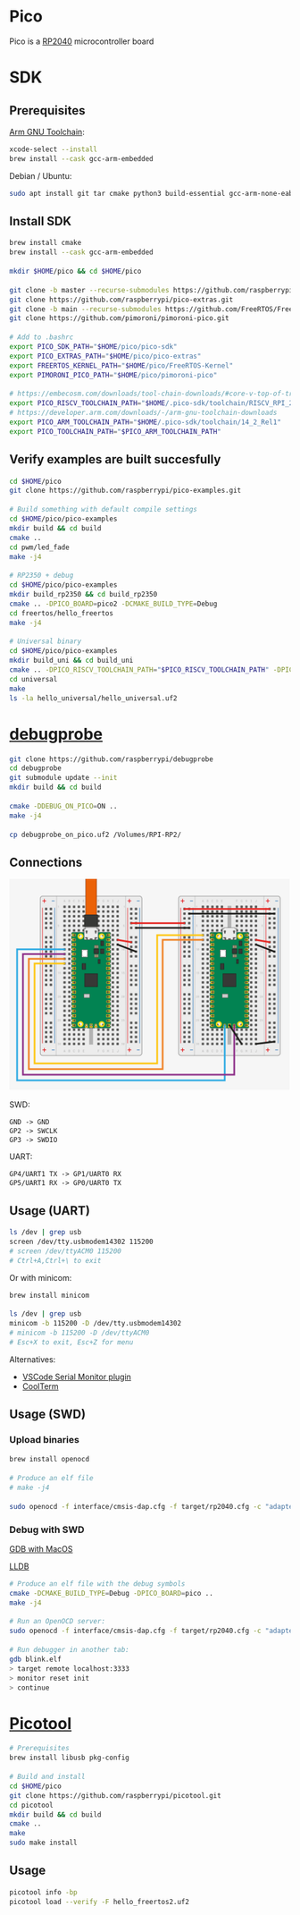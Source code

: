 # Pico

Pico is a [RP2040](https://en.wikipedia.org/wiki/RP2040) microcontroller board

# SDK

## Prerequisites

[Arm GNU Toolchain](https://developer.arm.com/downloads/-/arm-gnu-toolchain-downloads):

```bash
xcode-select --install
brew install --cask gcc-arm-embedded
```

Debian / Ubuntu:

```bash
sudo apt install git tar cmake python3 build-essential gcc-arm-none-eabi libnewlib-arm-none-eabi libstdc++-arm-none-eabi-newlib g++
```

## Install SDK

```bash
brew install cmake
brew install --cask gcc-arm-embedded

mkdir $HOME/pico && cd $HOME/pico

git clone -b master --recurse-submodules https://github.com/raspberrypi/pico-sdk.git
git clone https://github.com/raspberrypi/pico-extras.git
git clone -b main --recurse-submodules https://github.com/FreeRTOS/FreeRTOS-Kernel.git
git clone https://github.com/pimoroni/pimoroni-pico.git

# Add to .bashrc
export PICO_SDK_PATH="$HOME/pico/pico-sdk"
export PICO_EXTRAS_PATH="$HOME/pico/pico-extras"
export FREERTOS_KERNEL_PATH="$HOME/pico/FreeRTOS-Kernel"
export PIMORONI_PICO_PATH="$HOME/pico/pimoroni-pico"

# https://embecosm.com/downloads/tool-chain-downloads/#core-v-top-of-tree-compilers
export PICO_RISCV_TOOLCHAIN_PATH="$HOME/.pico-sdk/toolchain/RISCV_RPI_2_0_0_5"
# https://developer.arm.com/downloads/-/arm-gnu-toolchain-downloads
export PICO_ARM_TOOLCHAIN_PATH="$HOME/.pico-sdk/toolchain/14_2_Rel1"
export PICO_TOOLCHAIN_PATH="$PICO_ARM_TOOLCHAIN_PATH"
```

## Verify examples are built succesfully

```bash
cd $HOME/pico
git clone https://github.com/raspberrypi/pico-examples.git

# Build something with default compile settings
cd $HOME/pico/pico-examples
mkdir build && cd build
cmake ..
cd pwm/led_fade
make -j4

# RP2350 + debug
cd $HOME/pico/pico-examples
mkdir build_rp2350 && cd build_rp2350
cmake .. -DPICO_BOARD=pico2 -DCMAKE_BUILD_TYPE=Debug
cd freertos/hello_freertos
make -j4

# Universal binary
cd $HOME/pico/pico-examples
mkdir build_uni && cd build_uni
cmake .. -DPICO_RISCV_TOOLCHAIN_PATH="$PICO_RISCV_TOOLCHAIN_PATH" -DPICO_ARM_TOOLCHAIN_PATH="$PICO_ARM_TOOLCHAIN_PATH" -DCMAKE_BUILD_TYPE=Debug
cd universal
make
ls -la hello_universal/hello_universal.uf2
```


# [debugprobe](https://github.com/raspberrypi/debugprobe)

```bash
git clone https://github.com/raspberrypi/debugprobe
cd debugprobe
git submodule update --init
mkdir build && cd build

cmake -DDEBUG_ON_PICO=ON ..
make -j4

cp debugprobe_on_pico.uf2 /Volumes/RPI-RP2/
```

## Connections

![Pico as debugprobe connection](./debugprobe.png)

SWD:

```
GND -> GND
GP2 -> SWCLK
GP3 -> SWDIO
```

UART:

```
GP4/UART1 TX -> GP1/UART0 RX
GP5/UART1 RX -> GP0/UART0 TX
```

## Usage (UART)

```bash
ls /dev | grep usb
screen /dev/tty.usbmodem14302 115200
# screen /dev/ttyACM0 115200
# Ctrl+A,Ctrl+\ to exit
```

Or with minicom:

```bash
brew install minicom

ls /dev | grep usb
minicom -b 115200 -D /dev/tty.usbmodem14302
# minicom -b 115200 -D /dev/ttyACM0
# Esc+X to exit, Esc+Z for menu
```

Alternatives:

- [VSCode Serial Monitor plugin](https://marketplace.visualstudio.com/items?itemName=ms-vscode.vscode-serial-monitor)
- [CoolTerm](https://freeware.the-meiers.org)


## Usage (SWD)

### Upload binaries

```bash
brew install openocd

# Produce an elf file
# make -j4

sudo openocd -f interface/cmsis-dap.cfg -f target/rp2040.cfg -c "adapter speed 5000" -c "program blink.elf verify reset exit"
```

### Debug with SWD

[GDB with MacOS](https://sourceware.org/gdb/wiki/PermissionsDarwin)

[LLDB](https://lldb.llvm.org/)

```bash
# Produce an elf file with the debug symbols
cmake -DCMAKE_BUILD_TYPE=Debug -DPICO_BOARD=pico ..
make -j4

# Run an OpenOCD server:
sudo openocd -f interface/cmsis-dap.cfg -f target/rp2040.cfg -c "adapter speed 5000"

# Run debugger in another tab:
gdb blink.elf
> target remote localhost:3333
> monitor reset init
> continue

```


# [Picotool](https://github.com/raspberrypi/pico-sdk-tools/blob/main/packages/linux/picotool/build-picotool.sh)

```bash
# Prerequisites
brew install libusb pkg-config

# Build and install
cd $HOME/pico
git clone https://github.com/raspberrypi/picotool.git
cd picotool
mkdir build && cd build
cmake ..
make
sudo make install
```

## Usage

```bash
picotool info -bp
picotool load --verify -F hello_freertos2.uf2
```